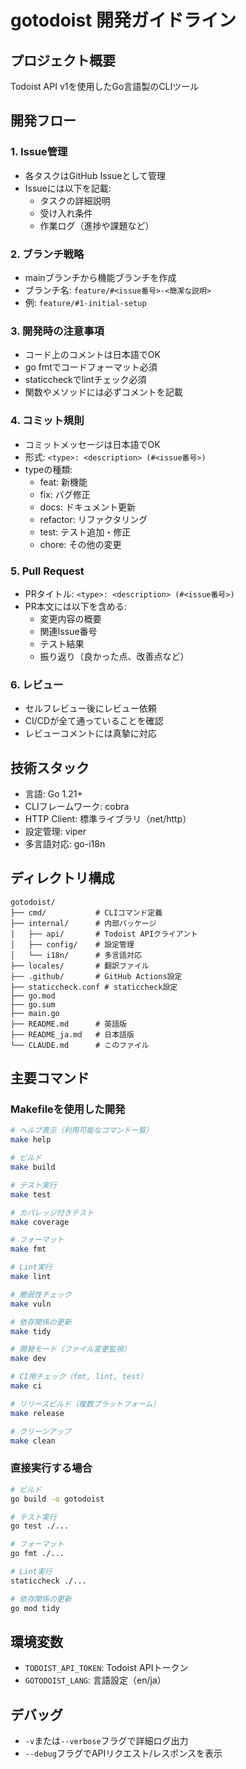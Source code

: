 # gotodoist 開発ガイドライン

## プロジェクト概要
Todoist API v1を使用したGo言語製のCLIツール

## 開発フロー

### 1. Issue管理
- 各タスクはGitHub Issueとして管理
- Issueには以下を記載:
  - タスクの詳細説明
  - 受け入れ条件
  - 作業ログ（進捗や課題など）

### 2. ブランチ戦略
- mainブランチから機能ブランチを作成
- ブランチ名: `feature/#<issue番号>-<簡潔な説明>`
- 例: `feature/#1-initial-setup`

### 3. 開発時の注意事項
- コード上のコメントは日本語でOK
- go fmtでコードフォーマット必須
- staticcheckでlintチェック必須
- 関数やメソッドには必ずコメントを記載

### 4. コミット規則
- コミットメッセージは日本語でOK
- 形式: `<type>: <description> (#<issue番号>)`
- typeの種類:
  - feat: 新機能
  - fix: バグ修正
  - docs: ドキュメント更新
  - refactor: リファクタリング
  - test: テスト追加・修正
  - chore: その他の変更

### 5. Pull Request
- PRタイトル: `<type>: <description> (#<issue番号>)`
- PR本文には以下を含める:
  - 変更内容の概要
  - 関連Issue番号
  - テスト結果
  - 振り返り（良かった点、改善点など）

### 6. レビュー
- セルフレビュー後にレビュー依頼
- CI/CDが全て通っていることを確認
- レビューコメントには真摯に対応

## 技術スタック
- 言語: Go 1.21+
- CLIフレームワーク: cobra
- HTTP Client: 標準ライブラリ（net/http）
- 設定管理: viper
- 多言語対応: go-i18n

## ディレクトリ構成
```
gotodoist/
├── cmd/           # CLIコマンド定義
├── internal/      # 内部パッケージ
│   ├── api/       # Todoist APIクライアント
│   ├── config/    # 設定管理
│   └── i18n/      # 多言語対応
├── locales/       # 翻訳ファイル
├── .github/       # GitHub Actions設定
├── staticcheck.conf # staticcheck設定
├── go.mod
├── go.sum
├── main.go
├── README.md      # 英語版
├── README_ja.md   # 日本語版
└── CLAUDE.md      # このファイル
```

## 主要コマンド

### Makefileを使用した開発
```bash
# ヘルプ表示（利用可能なコマンド一覧）
make help

# ビルド
make build

# テスト実行
make test

# カバレッジ付きテスト
make coverage

# フォーマット
make fmt

# Lint実行
make lint

# 脆弱性チェック
make vuln

# 依存関係の更新
make tidy

# 開発モード（ファイル変更監視）
make dev

# CI用チェック（fmt, lint, test）
make ci

# リリースビルド（複数プラットフォーム）
make release

# クリーンアップ
make clean
```

### 直接実行する場合
```bash
# ビルド
go build -o gotodoist

# テスト実行
go test ./...

# フォーマット
go fmt ./...

# Lint実行
staticcheck ./...

# 依存関係の更新
go mod tidy
```

## 環境変数
- `TODOIST_API_TOKEN`: Todoist APIトークン
- `GOTODOIST_LANG`: 言語設定（en/ja）

## デバッグ
- `-v`または`--verbose`フラグで詳細ログ出力
- `--debug`フラグでAPIリクエスト/レスポンスを表示
